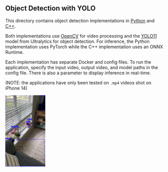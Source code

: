 ## Object Detection with YOLO

This directory contains object detection implementations in [Python](python) and [C++](cpp). 

Both implementations use [OpenCV](https://opencv.org/) for video processing and the [YOLO11](https://docs.ultralytics.com/models/yolo11/) model from Ultralytics for object detection. For inference, the Python implementation uses PyTorch while the C++ implementation uses an ONNX Runtime.

Each implementation has separate Docker and config files. To run the application, specify the input video, output video, and model paths in the config file. There is also a parameter to display inference in real-time.

(NOTE: the applications have only been tested on `.mp4` videos shot on iPhone 14)

<img src="ex_frame.jpg" width="25%">

